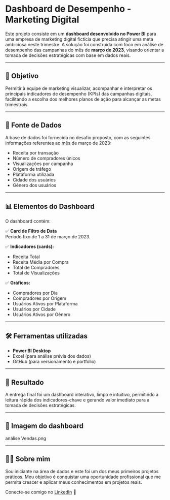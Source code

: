 # Dashboard de Desempenho - Marketing Digital

Este projeto consiste em um **dashboard desenvolvido no Power BI** para uma empresa de marketing digital fictícia que precisa atingir uma meta ambiciosa neste trimestre. A solução foi construída com foco em análise de desempenho das campanhas do mês de **março de 2023**, visando orientar a tomada de decisões estratégicas com base em dados reais.

---

## 🎯 Objetivo

Permitir à equipe de marketing visualizar, acompanhar e interpretar os principais indicadores de desempenho (KPIs) das campanhas digitais, facilitando a escolha dos melhores planos de ação para alcançar as metas trimestrais.

---

## 🧩 Fonte de Dados

A base de dados foi fornecida no desafio proposto, com as seguintes informações referentes ao mês de março de 2023:

- Receita por transação
- Número de compradores únicos
- Visualizações por campanha
- Origem de tráfego
- Plataforma utilizada
- Cidade dos usuários
- Gênero dos usuários

---

## 📊 Elementos do Dashboard

O dashboard contém:

✅ **Card de Filtro de Data**  
Período fixo de 1 a 31 de março de 2023.

✅ **Indicadores (cards):**
- Receita Total
- Receita Média por Compra
- Total de Compradores
- Total de Visualizações

✅ **Gráficos:**
- Compradores por Dia
- Compradores por Origem
- Usuários Ativos por Plataforma
- Usuários por Cidade
- Usuários Ativos por Gênero

---

## 🛠️ Ferramentas utilizadas

- **Power BI Desktop**
- Excel (para análise prévia dos dados)
- GitHub (para versionamento e portfólio)

---

## 🚀 Resultado

A entrega final foi um dashboard interativo, limpo e intuitivo, permitindo a leitura rápida dos indicadores-chave e gerando valor imediato para a tomada de decisões estratégicas.

---

## 📎 Imagem do dashboard

análise Vendas.png

---

## 👩‍💻 Sobre mim

Sou iniciante na área de dados e este foi um dos meus primeiros projetos práticos. Meu objetivo é conquistar uma oportunidade profissional que me permita crescer e aplicar meus conhecimentos em projetos reais.

Conecte-se comigo no [LinkedIn](https://www.linkedin.com/in/seu-usuario/julianebtoledo) 💼
